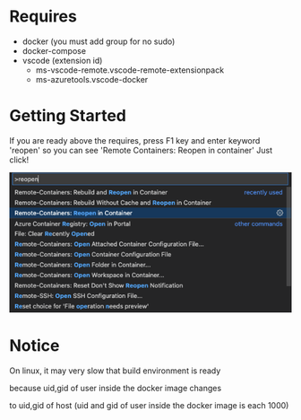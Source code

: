 # Requires
* docker (you must add group for no sudo)
* docker-compose
* vscode (extension id)
    * ms-vscode-remote.vscode-remote-extensionpack
    * ms-azuretools.vscode-docker
# Getting Started
If you are ready above the requires, press F1 key and enter keyword 'reopen'
so you can see 'Remote Containers: Reopen in container'
Just click!

![reopen](./doc/reopen.png)

# Notice
On linux, it may very slow that build environment is ready

because uid,gid of user inside the docker image changes

to uid,gid of host
(uid and gid of user inside the docker image is each 1000)

